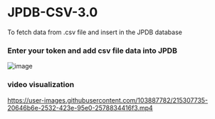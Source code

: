 # JPDB-CSV-3.0
To fetch data from .csv file and insert in the JPDB database
### Enter your token and add csv file data into JPDB
![image](https://user-images.githubusercontent.com/103887782/215307626-3cc95cfd-e815-4af3-a6fd-79d27042c9c0.png)

### video visualization


https://user-images.githubusercontent.com/103887782/215307735-20646b6e-2532-423e-95e0-2578834416f3.mp4

